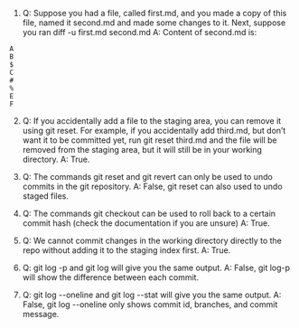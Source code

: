 1. Q: Suppose you had a file, called first.md, and you made a copy of this file, named it
   second.md and made some changes to it. Next, suppose you ran diff -u
   first.md second.md
   A: Content of second.md is:

```
A
B
$
C
#
%
E
F
```

2. Q: If you accidentally add a file to the staging area, you can remove it using git reset. For example, if you accidentally add third.md, but don’t want it to be committed yet, run git reset third.md and the file will be removed from the staging area, but it will still be in your working directory.
   A: True.

3. Q: The commands git reset and git revert can only be used to undo commits in the git repository.
   A: False, git reset can also used to undo staged files.

4. Q: The commands git checkout can be used to roll back to a certain commit hash (check the documentation if you are unsure)
   A: True.

5. Q: We cannot commit changes in the working directory directly to the repo without adding it to the staging index first.
   A: True.

6. Q: git log -p and git log will give you the same output.
   A: False, git log-p will show the difference between each commit.

7. Q: git log --oneline and git log --stat will give you the same output.
   A: False, git log --oneline only shows commit id, branches, and commit message.
